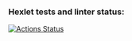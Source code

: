 ### Hexlet tests and linter status:
[![Actions Status](https://github.com/klubkovkv/js-algorithms-project-lvl1/workflows/hexlet-check/badge.svg)](https://github.com/klubkovkv/js-algorithms-project-lvl1/actions)